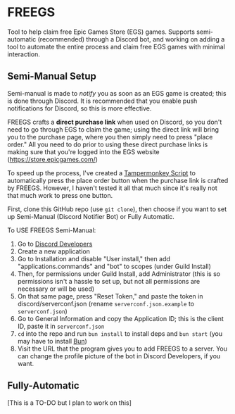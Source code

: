 # FREEGS

Tool to help claim free Epic Games Store (EGS) games. Supports semi-automatic (recommended) through a Discord bot, and working on adding a tool to automate the entire process and claim free EGS games with minimal interaction.

## Semi-Manual Setup

Semi-manual is made to *notify* you as soon as an EGS game is created; this is done through Discord. It is recommended that you enable push notifications for Discord, so this is more effective.

FREEGS crafts a **direct purchase link** when used on Discord, so you don't need to go through EGS to claim the game; using the direct link will bring you to the purchase page, where you then simply need to press "place order." All you need to do prior to using these direct purchase links is making sure that you're logged into the EGS website (https://store.epicgames.com/)

To speed up the process, I've created a [Tampermonkey Script](auto-buy/tampermonkey/auto-claimer.js) to automatically press the place order button when the purchase link is crafted by FREEGS. However, I haven't tested it all that much since it's really not that much work to press one button.


First, clone this GitHub repo (use `git clone`), then choose if you want to set up Semi-Manual (Discord Notifier Bot) or Fully Automatic.

To USE FREEGS Semi-Manual:

1. Go to [Discord Developers](https://discord.com/developers/applications)
2. Create a new application
3. Go to Installation and disable "User install," then add "applications.commands" and "bot" to scopes (under Guild Install)
4. Then, for permissions under Guild Install, add Administrator (this is so permissions isn't a hassle to set up, but not all permissions are necessary or will be used)
5. On that same page, press "Reset Token," and paste the token in discord/serverconf.json (rename `serverconf.json.example` to `serverconf.json`)
6. Go to General Information and copy the Application ID; this is the client ID, paste it in `serverconf.json`
7. `cd` into the repo and run `bun install` to install deps and `bun start` (you may have to install [Bun](https://bun.sh))
8. Visit the URL that the program gives you to add FREEGS to a server. You can change the profile picture of the bot in Discord Developers, if you want.

## Fully-Automatic

[This is a TO-DO but I plan to work on this]